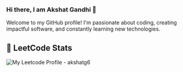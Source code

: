 ### Hi there, I am Akshat Gandhi 👋

Welcome to my GitHub profile! I'm passionate about coding, creating impactful software, and constantly learning new technologies.

<!-- ## 💻 Programming Languages and Projects -->


<!--### C Projects
- [Project 2](https://github.com/AkshatG6/TicTacToe-in-C) - Tic-Tac-Toe using MinMax Algorithm -->

## 🌟 LeetCode Stats
![My Leetcode Profile - akshatg6](https://leetcard.jacoblin.cool/akshatgm6)

<!-- ### Programing Languages 
  - Java
  - Python
  - C++
  - Kotlin
  - JavaScript
  - Ruby
  - Golang

### Frameworks and tools 
  - Node.js
  - React.js
  - Spring Boot
  - Rails
  - Vue.js -->
    

<!--
**AkshatG6/AkshatG6** is a ✨ _special_ ✨ repository because its `README.md` (this file) appears on your GitHub profile.

Here are some ideas to get you started:

- 🔭 I’m currently working on ...
- 🌱 I’m currently learning ...
- 👯 I’m looking to collaborate on ...
- 🤔 I’m looking for help with ...
- 💬 Ask me about ...
- 📫 How to reach me: ...
- 😄 Pronouns: ...
- ⚡ Fun fact: ...
-->

